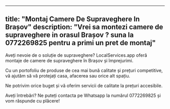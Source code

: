 
---
title: "Montaj Camere De Supraveghere In Brașov"
description: "Vrei sa montezi camere de supraveghere in orasul Brașov ? suna la 0772269825 pentru a primi un pret de montaj"
---


Aveți nevoie de o soluție de supraveghere? LocalServices.app oferă montaje de camere de supraveghere în Brașov și împrejurimi. 

Cu un portofoliu de produse de cea mai bună calitate și prețuri competitive, vă ajutăm să vă protejați casa, afacerea sau orice alt spațiu.

Ne potrivim orice buget și vă oferim servicii de calitate la prețuri accesibile. 

Aveți întrebări? Ne puteți contacta pe Whatsapp la numărul 0772269825 și vom răspunde cu plăcere!
